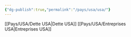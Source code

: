 ```yaml
---
{"dg-publish":true,"permalink":"/pays/usa/usa/"}
---
```


[[Pays/USA/Dette USA\|Dette USA]]
[[Pays/USA/Entreprises USA\|Entreprises USA]]




